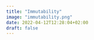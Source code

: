 ```yaml
---
title: "Immutability"
image: "immutability.png"
date: 2022-04-12T12:28:04+02:00
draft: false
---
```

